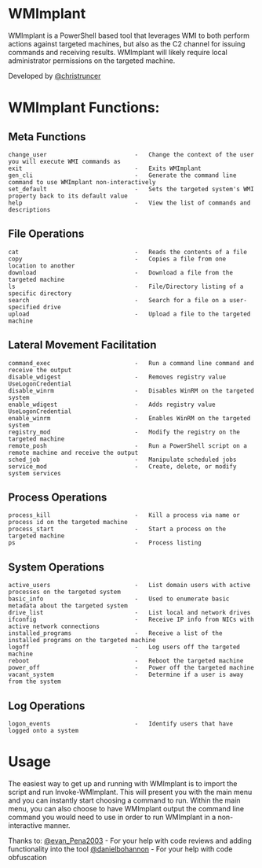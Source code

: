 # WMImplant

WMImplant is a PowerShell based tool that leverages WMI to both perform actions against targeted machines, but also as the C2 channel for issuing commands and receiving results.  WMImplant will likely require local administrator permissions on the targeted machine.

Developed by [@christruncer](https://twitter.com/christruncer)


# WMImplant Functions:

## Meta Functions
    change_user                         -   Change the context of the user you will execute WMI commands as
    exit                                -   Exits WMImplant
    gen_cli                             -   Generate the command line command to use WMImplant non-interactively
    set_default                         -   Sets the targeted system's WMI property back to its default value
    help                                -   View the list of commands and descriptions

## File Operations
    cat                                 -   Reads the contents of a file
    copy                                -   Copies a file from one location to another
    download                            -   Download a file from the targeted machine
    ls                                  -   File/Directory listing of a specific directory
    search                              -   Search for a file on a user-specified drive
    upload                              -   Upload a file to the targeted machine

## Lateral Movement Facilitation
    command_exec                        -   Run a command line command and receive the output
    disable_wdigest                     -   Removes registry value UseLogonCredential
    disable_winrm                       -   Disables WinRM on the targeted system
    enable_wdigest                      -   Adds registry value UseLogonCredential
    enable_winrm                        -   Enables WinRM on the targeted system
    registry_mod                        -   Modify the registry on the targeted machine
    remote_posh                         -   Run a PowerShell script on a remote machine and receive the output
    sched_job                           -   Manipulate scheduled jobs
    service_mod                         -   Create, delete, or modify system services

## Process Operations
    process_kill                        -   Kill a process via name or process id on the targeted machine
    process_start                       -   Start a process on the targeted machine
    ps                                  -   Process listing

## System Operations
    active_users                        -   List domain users with active processes on the targeted system
    basic_info                          -   Used to enumerate basic metadata about the targeted system
    drive_list                          -   List local and network drives
    ifconfig                            -   Receive IP info from NICs with active network connections
    installed_programs                  -   Receive a list of the installed programs on the targeted machine
    logoff                              -   Log users off the targeted machine
    reboot                              -   Reboot the targeted machine
    power_off                           -   Power off the targeted machine
    vacant_system                       -   Determine if a user is away from the system

## Log Operations
    logon_events                        -   Identify users that have logged onto a system

# Usage

The easiest way to get up and running with WMImplant is to import the script and run Invoke-WMImplant. This will present you with the main menu and you can instantly start choosing a command to run. Within the main menu, you can also choose to have WMImplant output the command line command you would need to use in order to run WMImplant in a non-interactive manner.

Thanks to:
    [@evan_Pena2003](https://twitter.com/evan_pena2003) - For your help with code reviews and adding functionality into the tool
    [@danielbohannon](https://twitter.com/danielhbohannon) - For your help with code obfuscation
